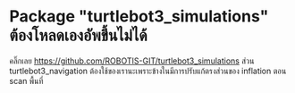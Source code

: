 # Package "turtlebot3_simulations" ต้องโหลดเองอัพขึ้นไม่ได้ 
คลิ๊กเลย https://github.com/ROBOTIS-GIT/turtlebot3_simulations
ส่วน turtlebot3_navigation ต้องใช้ของเรานะเพราะข้างในมีการปรับแก้ตรงส่วนของ inflation ตอน scan พื้นที่
